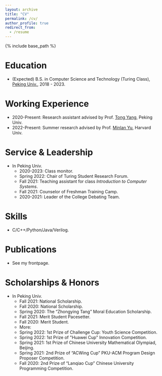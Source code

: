 ```yaml
---
layout: archive
title: "CV"
permalink: /cv/
author_profile: true
redirect_from:
  - /resume
---
```


{% include base_path %}

Education
======
* (Expected) B.S. in Computer Science and Technology (Turing Class), [Peking Univ.](https://english.pku.edu.cn/), 2018 - 2023. 

Working Experience
======
* 2020-Present: Research assistant advised by Prof. [Tong Yang](https://yangtonghome.github.io/), Peking Univ.
* 2022-Present: Summer research advised by Prof. [Minlan Yu](http://minlanyu.seas.harvard.edu/), Harvard Univ.

Service & Leadership
======
* In Peking Univ.
  * 2020-2023: Class monitor.
  * Spring 2022: Chair of Turing Student Research Forum.
  * Fall 2021: Teaching assistant for class *Introduction to Computer Systems*.
  * Fall 2021: Counselor of Freshman Training Camp.
  * 2020-2021: Leader of the College Debating Team.
  
Skills
======
* C/C++/Python/Java/Verilog.

Publications
======
* See my frontpage.

Scholarships & Honors
======
* In Peking Univ.
  * Fall 2021: National Scholarship.
  *	Fall 2020: National Scholarship.
  *	Spring 2020: The “Zhongying Tang” Moral Education Scholarship.
  * Fall 2021: Merit Student Pacesetter.
  * Fall 2020: Merit Student.
  * More:
  * Spring 2022: 1st Prize of Challenge Cup: Youth Science Competition.
  * Spring 2022: 1st Prize of "Huawei Cup" Innovation Competition.
  * Spring 2021: 1st Prize of Chinese University Mathematical Olympiad, Beijing.
  * Spring 2021: 2nd Prize of “ACWing Cup” PKU-ACM Program Design Proposer Competition.
  * Fall 2020: 2nd Prize of “Lanqiao Cup” Chinese University Programming Competition.	

